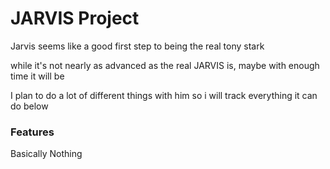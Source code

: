 # JARVIS Project

Jarvis seems like a good first step to being the real tony stark 

while it's not nearly as advanced as the real JARVIS is, maybe with enough time it will be

I plan to do a lot of different things with him so i will track everything it can do below


### Features 

Basically Nothing 







